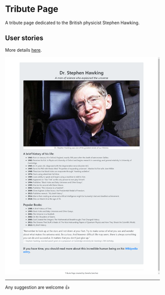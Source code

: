 # Tribute Page

A tribute page dedicated to the British physicist Stephen Hawking. 

## User stories

More details [here](https://learn.freecodecamp.org/responsive-web-design/responsive-web-design-projects/build-a-tribute-page).

![Tribute Page](/images/tribute-page.png)

*******
Any suggestion are welcome :thumbsup:

